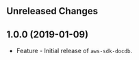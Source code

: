 Unreleased Changes
------------------

1.0.0 (2019-01-09)
------------------

* Feature - Initial release of `aws-sdk-docdb`.

